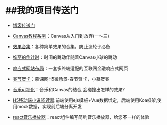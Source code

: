 ##我的项目传送门
=================
* [博客传送门](http://www.jianshu.com/u/f384bb2e3b6b)<br>

* [Canvas教程系列](https://github.com/AmberYLopez-demos/Canvas-Lessons)：Canvas从入门到放弃(一～三)<br>

* [效果合集](https://github.com/AmberYLopez-demos/demos)：各种简单效果的合集，防止造轮子必备<br>

* [绚丽的倒计时](https://github.com/AmberYLopez-demos/demos/tree/master/demo8)：时间的跳动伴随着Canvas小球的跳动<br>

* [响应式网站布局](https://github.com/AmberYLopez-demos/ResponsiveWeb)：一套多终端适配的互联网金融响应式网页<br>

* [春节贺卡](https://github.com/AmberYLopez-demos/Spring-Festival)：慕课网H5微场景-春节贺卡，小慕贺春<br>

* [音乐可视化](https://github.com/AmberYLopez-demos/music-visual)：音乐和Canvas的结合,会碰撞出怎样的效果?<br>

* [H5移动端小说阅读器](https://github.com/AmberYLopez-demos/H5-Reader):前端使用ejs模板+Vue数据绑定，后端使用Koa框架,使用mock数据，实现前后端分离开发<br>

* [react音乐播放器](https://github.com/AmberYLopez-demos/react-music-player)：react组件编写简约音乐播放器，给您不一样的体验<br>

